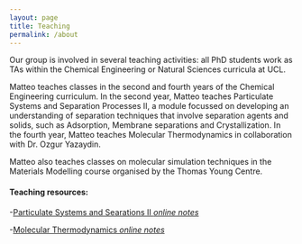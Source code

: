 ```yaml
---
layout: page
title: Teaching
permalink: /about
---
```


Our group is involved in several teaching activities: all PhD students work as TAs within the Chemical Engineering or Natural Sciences curricula at UCL. 

Matteo teaches classes in the second and fourth years of the Chemical Engineering curriculum. 
In the second year, Matteo teaches Particulate Systems and Separation Processes II, a module focussed on developing an understanding of separation techniques that involve separation agents and solids, such as Adsorption, Membrane separations and Crystallization. In the fourth year, Matteo teaches Molecular Thermodynamics in collaboration with Dr. Ozgur Yazaydin. 

Matteo also teaches classes on molecular simulation techniques in the Materials Modelling course organised by the Thomas Young Centre.

#### Teaching resources:

-[Particulate Systems and Searations II _online notes_](https://msalvalaglio.github.io/PSSP_notebook/index.html#)

-[Molecular Thermodynamics _online notes_](https://msalvalaglio.github.io/Molecular_Thermodynamics_Notebook/index.html) 




